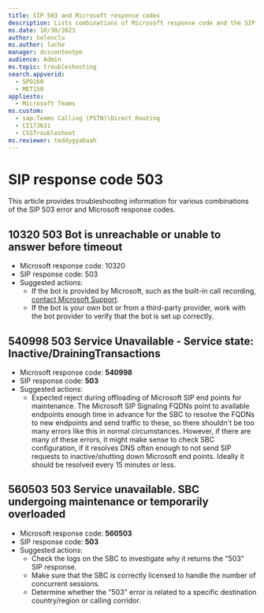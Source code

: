 ```yaml
---
title: SIP 503 and Microsoft response codes
description: Lists combinations of Microsoft response code and the SIP 503 error, and provides actions to resolve the errors.
ms.date: 10/30/2023
author: helenclu
ms.author: luche
manager: dcscontentpm
audience: Admin
ms.topic: troubleshooting
search.appverid: 
  - SPO160
  - MET150
appliesto: 
  - Microsoft Teams
ms.custom: 
  - sap:Teams Calling (PSTN)\Direct Routing
  - CI173631
  - CSSTroubleshoot
ms.reviewer: teddygyabaah
---
```


# SIP response code 503

This article provides troubleshooting information for various combinations of the SIP 503 error and Microsoft response codes.

## 10320 503 Bot is unreachable or unable to answer before timeout

- Microsoft response code: 10320
- SIP response code: 503
- Suggested actions:  
  - If the bot is provided by Microsoft, such as the built-in call recording, [contact Microsoft Support](https://support.microsoft.com/contactus).
  - If the bot is your own bot or from a third-party provider, work with the bot provider to verify that the bot is set up correctly.

## 540998 503 Service Unavailable - Service state: Inactive/DrainingTransactions

- Microsoft response code: **540998**
- SIP response code: **503**
- Suggested actions:
  - Expected reject during offloading of Microsoft SIP end points for maintenance. The Microsoft SIP Signaling FQDNs point to available endpoints enough time in advance for the SBC to resolve the FQDNs to new endpoints and send traffic to these, so there shouldn't be too many errors like this in normal circumstances. However, if there are many of these errors, it might make sense to check SBC configuration, if it resolves DNS often enough to not send SIP requests to inactive/shutting down Microsoft end points. Ideally it should be resolved every 15 minutes or less.

## 560503 503 Service unavailable. SBC undergoing maintenance or temporarily overloaded

- Microsoft response code: **560503**
- SIP response code: **503**
- Suggested actions:  
  - Check the logs on the SBC to investigate why it returns the "503" SIP response.
  - Make sure that the SBC is correctly licensed to handle the number of concurrent sessions.
  - Determine whether the "503" error is related to a specific destination country/region or calling corridor.

